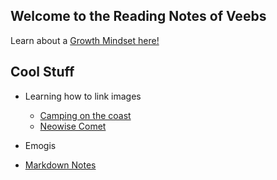 ## Welcome to the Reading Notes of Veebs
Learn about a [Growth Mindset here!](https://vbchomp.github.io/reading-notes/Growth.md)

## Cool Stuff
- Learning how to link images
  - [Camping on the coast](reading-notes/camping.JPG)
  - [Neowise Comet](reading-notes/neowise.jpeg)

- Emogis

- [Markdown Notes](https://vbchomp.github.io/reading-notes/MarkdownNotes.md)


